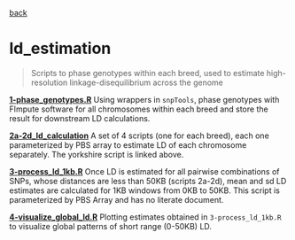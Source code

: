[back](../README.md)

# ld_estimation

> Scripts to phase genotypes within each breed, used to estimate
> high-resolution linkage-disequilibrium across the genome

[**1-phase_genotypes.R**](./scripts/1-phase_genotypes_literate/1-phase_genotypes.md)
Using wrappers in `snpTools`, phase genotypes with FImpute software for all chromosomes
within each breed and store the result for downstream LD calculations.

[**2a-2d_ld_calculation**](./scripts/2a-yorkshire_ld_calculation.R)
A set of 4 scripts (one for each breed), each one parameterized by PBS array
to estimate LD of each chromosome separately. The yorkshire script is linked
above.

[**3-process_ld_1kb.R**](./scripts/3-process_ld_1kb.R)
Once LD is estimated for all pairwise combinations of SNPs, whose distances are
less than 50KB (scripts 2a-2d), mean and sd LD estimates are calculated for 1KB
windows from 0KB to 50KB. This script is parameterized by PBS Array and has no
literate document.

[**4-visualize_global_ld.R**](./scripts/4-visualize_global_ld_literate/4-visualize_global_ld.md)
Plotting estimates obtained in `3-process_ld_1kb.R` to visualize global patterns
of short range (0-50KB) LD.
